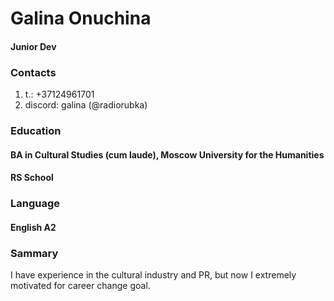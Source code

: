 # Galina Onuchina
#### Junior Dev
### Contacts
1. t.: +37124961701
2. discord: galina (@radiorubka)
### Education
#### BA in Cultural Studies (cum laude), Moscow University for the Humanities
#### RS School
### Language
#### English A2
### Sammary
I have experience in the cultural industry and PR, but now I extremely motivated for career change goal.
